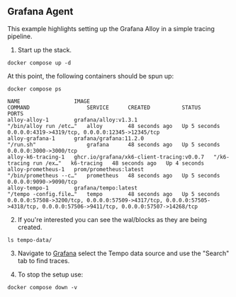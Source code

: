 ## Grafana Agent
This example highlights setting up the Grafana Alloy in a simple tracing pipeline.

1. Start up the stack.

```console
docker compose up -d
```

At this point, the following containers should be spun up:

```console
docker compose ps
```
```
NAME                 IMAGE                                       COMMAND                  SERVICE      CREATED          STATUS         PORTS
alloy-alloy-1        grafana/alloy:v1.3.1                        "/bin/alloy run /etc…"   alloy        48 seconds ago   Up 5 seconds   0.0.0.0:4319->4319/tcp, 0.0.0.0:12345->12345/tcp
alloy-grafana-1      grafana/grafana:11.2.0                      "/run.sh"                grafana      48 seconds ago   Up 5 seconds   0.0.0.0:3000->3000/tcp
alloy-k6-tracing-1   ghcr.io/grafana/xk6-client-tracing:v0.0.7   "/k6-tracing run /ex…"   k6-tracing   48 seconds ago   Up 4 seconds   
alloy-prometheus-1   prom/prometheus:latest                      "/bin/prometheus --c…"   prometheus   48 seconds ago   Up 5 seconds   0.0.0.0:9090->9090/tcp
alloy-tempo-1        grafana/tempo:latest                        "/tempo -config.file…"   tempo        48 seconds ago   Up 5 seconds   0.0.0.0:57508->3200/tcp, 0.0.0.0:57509->4317/tcp, 0.0.0.0:57505->4318/tcp, 0.0.0.0:57506->9411/tcp, 0.0.0.0:57507->14268/tcp
```

2. If you're interested you can see the wal/blocks as they are being created.
```console
ls tempo-data/
```

3. Navigate to [Grafana](http://localhost:3000/explore) select the Tempo data source and use the "Search"
tab to find traces.

4. To stop the setup use:

```console
docker compose down -v
```
